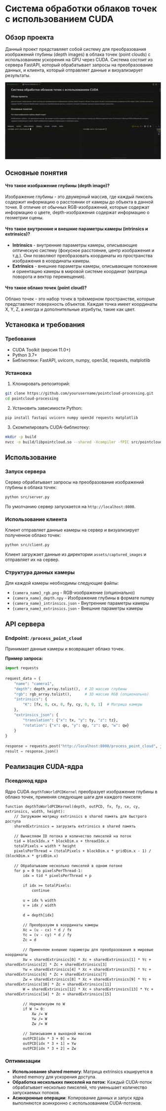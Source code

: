 # Система обработки облаков точек с использованием CUDA

## Обзор проекта

Данный проект представляет собой систему для преобразования изображений глубины (depth images) в облака точек (point clouds) с использованием ускорения на GPU через CUDA. Система состоит из сервера FastAPI, который обрабатывает запросы на преобразование данных, и клиента, который отправляет данные и визуализирует результаты.

![Пример работы системы](assets/gpu.gif)


## Основные понятия

#### Что такое изображение глубины (depth image)?
Изображение глубины - это двумерный массив, где каждый пиксель содержит информацию о расстоянии от камеры до объекта в данной точке. В отличие от обычных RGB-изображений, которые содержат информацию о цвете, depth-изображения содержат информацию о геометрии сцены.

#### Что такое внутренние и внешние параметры камеры (intrinsics и extrinsics)?
- **Intrinsics** - внутренние параметры камеры, описывающие оптическую систему (фокусное расстояние, центр изображения и т.д.). Они позволяют преобразовать координаты из пространства изображения в координаты камеры.
- **Extrinsics** - внешние параметры камеры, описывающие положение и ориентацию камеры в мировой системе координат (матрица поворота и вектор перемещения).

#### Что такое облако точек (point cloud)?
Облако точек - это набор точек в трёхмерном пространстве, которые представляют поверхность объектов. Каждая точка имеет координаты X, Y, Z, а иногда и дополнительные атрибуты, такие как цвет.

## Установка и требования

### Требования
- CUDA Toolkit (версия 11.0+)
- Python 3.7+
- Библиотеки: FastAPI, uvicorn, numpy, open3d, requests, matplotlib

### Установка
1. Клонировать репозиторий:
```bash
git clone https://github.com/yourusername/pointcloud-processing.git
cd pointcloud-processing
```

2. Установить зависимости Python:
```bash
pip install fastapi uvicorn numpy open3d requests matplotlib
```

3. Скомпилировать CUDA-библиотеку:
```bash
mkdir -p build
nvcc -o build/libpointcloud.so --shared -Xcompiler -fPIC src/pointcloud.cu
```

## Использование

### Запуск сервера

Сервер обрабатывает запросы на преобразование изображений глубины в облака точек:

```bash
python src/server.py
```

По умолчанию сервер запускается на `http://localhost:8000`.

### Использование клиента

Клиент отправляет данные камеры на сервер и визуализирует полученное облако точек:

```bash
python src/client.py
```

Клиент загружает данные из директории `assets/captured_images` и отправляет их на сервер.

### Структура данных камеры

Для каждой камеры необходимы следующие файлы:
- `{camera_name}_rgb.png` - RGB-изображение (опционально)
- `{camera_name}_depth.npy` - Изображение глубины в формате numpy
- `{camera_name}_intrinsics.json` - Внутренние параметры камеры
- `{camera_name}_extrinsics.json` - Внешние параметры камеры

## API сервера

### Endpoint: `/process_point_cloud`
Принимает данные камеры и возвращает облако точек.

**Пример запроса:**
```python
import requests

request_data = {
    "name": "camera1",
    "depth": depth_array.tolist(),  # 2D массив глубины
    "rgb": rgb_array.tolist(),      # 3D массив RGB (опционально)
    "intrinsics": {
        "K": [fx, 0, cx, 0, fy, cy, 0, 0, 1]  # Матрица камеры
    },
    "extrinsics_json": {
        "translation": {"x": tx, "y": ty, "z": tz},
        "rotation": {"x": qx, "y": qy, "z": qz, "w": qw}
    }
}

response = requests.post("http://localhost:8000/process_point_cloud", json=request_data)
result = response.json()
```

## Реализация CUDA-ядра

### Псевдокод ядра

Ядро CUDA `depthToWorldPCDKernel` преобразует изображение глубины в облако точек, применяя следующие шаги для каждого пикселя:

```
function depthToWorldPCDKernel(depth, outPCD, fx, fy, cx, cy, extrinsics, width, height):
    // Загружаем матрицу extrinsics в shared память для быстрого доступа
    sharedExtrinsics = загрузить extrinsics в shared память
    
    // Вычисляем ID потока и количество пикселей на поток
    tid = blockIdx.x * blockDim.x + threadIdx.x
    totalPixels = width * height
    pixelsPerThread = (totalPixels + blockDim.x * gridDim.x - 1) / (blockDim.x * gridDim.x)
    
    // Обрабатываем несколько пикселей в одном потоке
    for p = 0 to pixelsPerThread-1:
        idx = tid * pixelsPerThread + p
        
        if idx >= totalPixels:
            continue
            
        u = idx % width
        v = idx / width
        
        d = depth[idx]
        
        // Преобразуем в координаты камеры
        Xc = (u - cx) * d / fx
        Yc = (v - cy) * d / fy
        Zc = d
        
        // Применяем внешние параметры для преобразования в мировые координаты
        Xw = sharedExtrinsics[0] * Xc + sharedExtrinsics[1] * Yc + sharedExtrinsics[2] * Zc + sharedExtrinsics[3]
        Yw = sharedExtrinsics[4] * Xc + sharedExtrinsics[5] * Yc + sharedExtrinsics[6] * Zc + sharedExtrinsics[7]
        Zw = sharedExtrinsics[8] * Xc + sharedExtrinsics[9] * Yc + sharedExtrinsics[10] * Zc + sharedExtrinsics[11]
        W = sharedExtrinsics[12] * Xc + sharedExtrinsics[13] * Yc + sharedExtrinsics[14] * Zc + sharedExtrinsics[15]
        
        // Нормализуем по W
        if W != 0:
            Xw /= W
            Yw /= W
            Zw /= W
        
        // Записываем в выходной массив
        outPCD[idx * 3 + 0] = Xw
        outPCD[idx * 3 + 1] = Yw
        outPCD[idx * 3 + 2] = Zw
```

### Оптимизации

- **Использование shared memory**: Матрица extrinsics кэшируется в shared memory для ускорения доступа.
- **Обработка нескольких пикселей на поток**: Каждый CUDA-поток обрабатывает несколько пикселей, что уменьшает количество запускаемых потоков.
- **Асинхронные операции**: Копирование данных и запуск ядра выполняются асинхронно с использованием CUDA-потоков.
